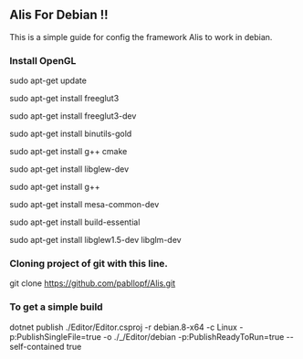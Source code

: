 ## Alis For Debian !!

This is a simple guide for config the framework Alis to work in debian.

### Install OpenGL

sudo apt-get update

sudo apt-get install freeglut3

sudo apt-get install freeglut3-dev

sudo apt-get install binutils-gold

sudo apt-get install g++ cmake

sudo apt-get install libglew-dev

sudo apt-get install g++

sudo apt-get install mesa-common-dev

sudo apt-get install build-essential

sudo apt-get install libglew1.5-dev libglm-dev 

### Cloning project of git with this line.

git clone https://github.com/pabllopf/Alis.git

### To get a simple build

dotnet publish ./Editor/Editor.csproj  -r debian.8-x64 -c Linux -p:PublishSingleFile=true -o ./_/Editor/debian -p:PublishReadyToRun=true --self-contained true
